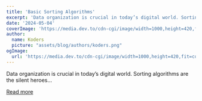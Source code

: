```yaml
---
title: 'Basic Sorting Algorithms'
excerpt: 'Data organization is crucial in today’s digital world. Sorting algorithms are the silent heroes...'
date: '2024-05-04'
coverImage: 'https://media.dev.to/cdn-cgi/image/width=1000,height=420,fit=cover,gravity=auto,format=auto/https%3A%2F%2Fdev-to-uploads.s3.amazonaws.com%2Fuploads%2Farticles%2Fw9cyrjl3xwqbw40uywib.jpg'
author:
  name: Koders
  picture: "assets/blog/authors/koders.png"
ogImage:
  url: 'https://media.dev.to/cdn-cgi/image/width=1000,height=420,fit=cover,gravity=auto,format=auto/https%3A%2F%2Fdev-to-uploads.s3.amazonaws.com%2Fuploads%2Farticles%2Fw9cyrjl3xwqbw40uywib.jpg'
---
```


Data organization is crucial in today’s digital world. Sorting algorithms are the silent heroes...

[Read more](https://dev.to/m__mdy__m/basic-sorting-5h20)
